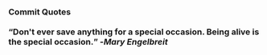 ### Commit Quotes <br> <br> <q>Don't ever save anything for a special occasion. Being alive is the special occasion.</q> -<em>Mary Engelbreit</em>
